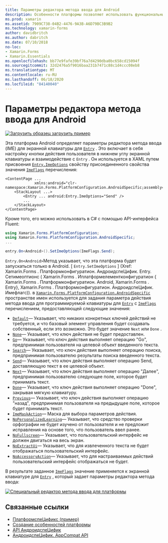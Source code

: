 ```yaml
---
title: Параметры редактора метода ввода для Android
description: Особенности платформы позволяют использовать функциональные возможности, доступные только на определенной платформе, без реализации пользовательских модулей подготовки отчетов или эффектов. В этой статье объясняется, как использовать зависящую от платформы Android платформу, которая задает параметры редактора метода ввода для мягкой клавиатуры для записи.
ms.prod: xamarin
ms.assetid: 7909C738-04B2-4476-9A3B-A6D79BC3B9B2
ms.technology: xamarin-forms
author: davidbritch
ms.author: dabritch
ms.date: 07/10/2018
no-loc:
- Xamarin.Forms
- Xamarin.Essentials
ms.openlocfilehash: bb77e9fafe39bf76a7d4290dba0bc658cd15094f
ms.sourcegitcommit: 32d2476a5f9016baa231b7471c88c1d4ccc08eb8
ms.translationtype: MT
ms.contentlocale: ru-RU
ms.lasthandoff: 06/18/2020
ms.locfileid: "84140040"
---
```

# <a name="entry-input-method-editor-options-on-android"></a>Параметры редактора метода ввода для Android

[![Загрузить образец](~/media/shared/download.png) загрузить пример](https://docs.microsoft.com/samples/xamarin/xamarin-forms-samples/userinterface-platformspecifics)

Эта платформа Android определяет параметры редактора метода ввода (IME) для экранной клавиатуры для [`Entry`](xref:Xamarin.Forms.Entry) . Это включает в себя настройку кнопки действия пользователя в нижнем углу экранной клавиатуры и взаимодействие с `Entry` . Он используется в XAML путем присвоения [`Entry.ImeOptions`](xref:Xamarin.Forms.PlatformConfiguration.AndroidSpecific.Entry.ImeOptionsProperty) свойству присоединенного свойства значения [`ImeFlags`](xref:Xamarin.Forms.PlatformConfiguration.AndroidSpecific.ImeFlags) перечисления:

```xaml
<ContentPage ...
             xmlns:android="clr-namespace:Xamarin.Forms.PlatformConfiguration.AndroidSpecific;assembly=Xamarin.Forms.Core">
    <StackLayout ...>
        <Entry ... android:Entry.ImeOptions="Send" />
        ...
    </StackLayout>
</ContentPage>
```

Кроме того, его можно использовать в C# с помощью API-интерфейса Fluent:

```csharp
using Xamarin.Forms.PlatformConfiguration;
using Xamarin.Forms.PlatformConfiguration.AndroidSpecific;
...

entry.On<Android>().SetImeOptions(ImeFlags.Send);
```

`Entry.On<Android>`Метод указывает, что эта платформа будет запускаться только в Android. [ `Entry.SetImeOptions` ] (Xref: Xamarin.Forms . Платформконфигуратион. АндроидспеЦифик. Entry. Сетимеоптионс ( Xamarin.Forms . Иплатформелементконфигуратион { Xamarin.Forms . Платформконфигуратион. Android, Xamarin.Forms . Entry}, Xamarin.Forms . Платформконфигуратион. АндроидспеЦифик. Имефлагс)). в [`Xamarin.Forms.PlatformConfiguration.AndroidSpecific`](xref:Xamarin.Forms.PlatformConfiguration.AndroidSpecific) пространстве имен используется для задания параметра действия метода ввода для программируемой клавиатуры для [`Entry`](xref:Xamarin.Forms.Entry) с [`ImeFlags`](xref:Xamarin.Forms.PlatformConfiguration.AndroidSpecific.ImeFlags) перечислением, предоставляющей следующие значения:

- [`Default`](xref:Xamarin.Forms.PlatformConfiguration.AndroidSpecific.ImeFlags.Default)— Указывает, что никаких конкретных ключей действий не требуется, и что базовый элемент управления будет создавать собственный, если это возможно. Это будет значение `Next` или `Done` .
- [`None`](xref:Xamarin.Forms.PlatformConfiguration.AndroidSpecific.ImeFlags.None)— Указывает, что ключ действия не будет предоставлен.
- [`Go`](xref:Xamarin.Forms.PlatformConfiguration.AndroidSpecific.ImeFlags.Go)— Указывает, что ключ действия выполняет операцию "Go", предпринимая пользователя на целевой объект введенного текста.
- [`Search`](xref:Xamarin.Forms.PlatformConfiguration.AndroidSpecific.ImeFlags.Search)— Указывает, что ключ действия выполняет операцию поиска, предпринимая пользователю результаты поиска введенного текста.
- [`Send`](xref:Xamarin.Forms.PlatformConfiguration.AndroidSpecific.ImeFlags.Send)— Указывает, что ключ действия выполняет операцию Send, доставляющую текст в ее целевой объект.
- [`Next`](xref:Xamarin.Forms.PlatformConfiguration.AndroidSpecific.ImeFlags.Next)— Указывает, что ключ действия выполняет операцию "Далее", предпринимая пользователю следующее поле, которое будет принимать текст.
- [`Done`](xref:Xamarin.Forms.PlatformConfiguration.AndroidSpecific.ImeFlags.Done)— Указывает, что ключ действия выполняет операцию "Done", закрывая мягкую клавиатуру.
- [`Previous`](xref:Xamarin.Forms.PlatformConfiguration.AndroidSpecific.ImeFlags.Previous)— Указывает, что ключ действия выполняет операцию "назад", предпринимая пользователя на предыдущее поле, которое будет принимать текст.
- [`ImeMaskAction`](xref:Xamarin.Forms.PlatformConfiguration.AndroidSpecific.ImeFlags.ImeMaskAction)— Маска для выбора параметров действия.
- [`NoPersonalizedLearning`](xref:Xamarin.Forms.PlatformConfiguration.AndroidSpecific.ImeFlags.NoPersonalizedLearning)— Указывает, что средство проверки орфографии не будет изучено от пользователя и не предложит исправления на основе того, что пользователь ввел ранее.
- [`NoFullscreen`](xref:Xamarin.Forms.PlatformConfiguration.AndroidSpecific.ImeFlags.NoFullscreen)— Указывает, что пользовательский интерфейс не должен двигаться на весь экран.
- [`NoExtractUi`](xref:Xamarin.Forms.PlatformConfiguration.AndroidSpecific.ImeFlags.NoExtractUi)— Указывает, что для извлеченного текста не будет отображаться пользовательский интерфейс.
- [`NoAccessoryAction`](xref:Xamarin.Forms.PlatformConfiguration.AndroidSpecific.ImeFlags.NoAccessoryAction)— Указывает, что для настраиваемых действий пользовательский интерфейс отображаться не будет.

В результате заданное [`ImeFlags`](xref:Xamarin.Forms.PlatformConfiguration.AndroidSpecific.ImeFlags) значение применяется к экранной клавиатуре для [`Entry`](xref:Xamarin.Forms.Entry) , который задает параметры редактора метода ввода:

[![Специальный редактор метода ввода для платформы](entry-ime-options-images/entry-imeoptions.png "Специальный редактор метода ввода для платформы")](entry-ime-options-images/entry-imeoptions-large.png#lightbox "Специальный редактор метода ввода для платформы")

## <a name="related-links"></a>Связанные ссылки

- [ПлатформспеЦификс (пример)](https://docs.microsoft.com/samples/xamarin/xamarin-forms-samples/userinterface-platformspecifics)
- [Создание особенностей платформы](~/xamarin-forms/platform/platform-specifics/index.md#creating-platform-specifics)
- [API АндроидспеЦифик](xref:Xamarin.Forms.PlatformConfiguration.AndroidSpecific)
- [АндроидспеЦифик. AppCompat API](xref:Xamarin.Forms.PlatformConfiguration.AndroidSpecific.AppCompat)
